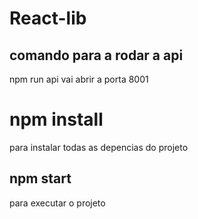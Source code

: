 # React-lib

## comando para a rodar a api

npm run api 
vai abrir a porta 8001


# npm install 
para instalar todas as depencias do  projeto 


## npm start 
para executar o projeto 
